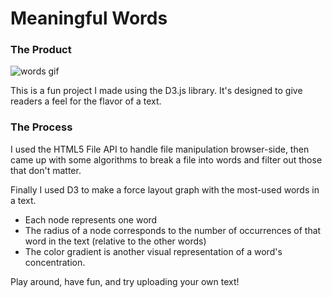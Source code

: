 # Meaningful Words

### The Product

![words gif](https://user-images.githubusercontent.com/29419913/33754250-38046d82-dba0-11e7-941e-1ad635f177fa.gif)

This is a fun project I made using the D3.js library.  It's designed to give readers a feel for the flavor of a text.

### The Process

I used the HTML5 File API to handle file manipulation browser-side, then came up with some algorithms to break a file into words and filter out those that don't matter.

Finally I used D3 to make a force layout graph with the most-used words in a text.

- Each node represents one word
- The radius of a node corresponds to the number of occurrences of that word in the text (relative to the other words)
- The color gradient is another visual representation of a word's concentration.

Play around, have fun, and try uploading your own text!
